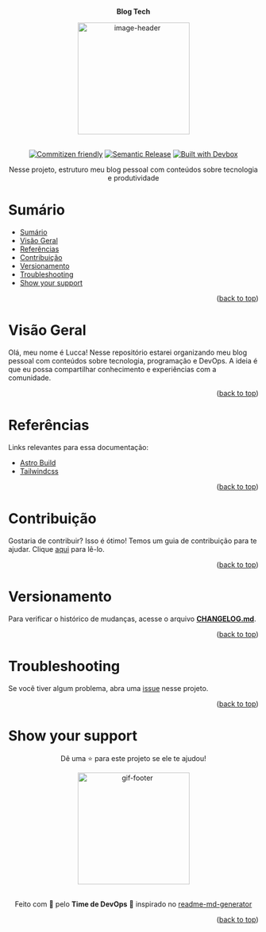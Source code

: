 <!-- BEGIN_DOCS -->
<a name="readme-top"></a>

<div align="center">

**Blog Tech**

<img alt="image-header" src="https://github.com/lpsm-dev/lpsm-dev/blob/main/.github/assets/obsidian.png" width="225"/>

<br>
<br>

[![Commitizen friendly](https://img.shields.io/badge/commitizen-friendly-brightgreen.svg)](https://www.conventionalcommits.org/en/v1.0.0/)
[![Semantic Release](https://img.shields.io/badge/%20%20%F0%9F%93%A6%F0%9F%9A%80-semantic--release-e10079.svg)](https://semantic-release.gitbook.io/semantic-release/usage/configuration)
[![Built with Devbox](https://jetpack.io/img/devbox/shield_galaxy.svg)](https://jetpack.io/devbox/docs/contributor-quickstart/)

Nesse projeto, estruturo meu blog pessoal com conteúdos sobre tecnologia e produtividade

</div>

# Sumário

- [Sumário](#sumário)
- [Visão Geral](#visão-geral)
- [Referências](#referências)
- [Contribuição](#contribuição)
- [Versionamento](#versionamento)
- [Troubleshooting](#troubleshooting)
- [Show your support](#show-your-support)

<p align="right">(<a href="#readme-top">back to top</a>)</p>

# Visão Geral

Olá, meu nome é Lucca! Nesse repositório estarei organizando meu blog pessoal com conteúdos sobre tecnologia, programação e DevOps. A ideia é que eu possa compartilhar conhecimento e experiências com a comunidade.

<p align="right">(<a href="#readme-top">back to top</a>)</p>

# Referências

Links relevantes para essa documentação:

- [Astro Build](https://astro.build/)
- [Tailwindcss](https://tailwindcss.com/)

<p align="right">(<a href="#readme-top">back to top</a>)</p>

# Contribuição

Gostaria de contribuir? Isso é ótimo! Temos um guia de contribuição para te ajudar. Clique [aqui](CONTRIBUTING.md) para lê-lo.

<p align="right">(<a href="#readme-top">back to top</a>)</p>

# Versionamento

Para verificar o histórico de mudanças, acesse o arquivo [**CHANGELOG.md**](CHANGELOG.md).

<p align="right">(<a href="#readme-top">back to top</a>)</p>

# Troubleshooting

Se você tiver algum problema, abra uma [issue](https://github.com/lpsm-dev/resume/issues/new/choose) nesse projeto.

<p align="right">(<a href="#readme-top">back to top</a>)</p>

# Show your support

<div align="center">

Dê uma ⭐️ para este projeto se ele te ajudou!

<img alt="gif-footer" src="https://github.com/lpsm-dev/lpsm-dev/blob/0062b174ec9877e6dfc78817f314b4a0690f63ff/.github/assets/yoda.gif" width="225"/>

<br>
<br>

Feito com 💜 pelo **Time de DevOps** :wave: inspirado no [readme-md-generator](https://github.com/kefranabg/readme-md-generator)

</div>

<p align="right">(<a href="#readme-top">back to top</a>)</p>
<!-- END_DOCS -->
